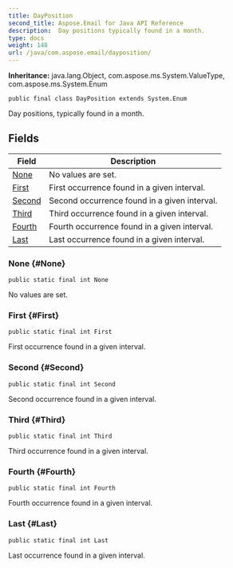 ```yaml
---
title: DayPosition
second_title: Aspose.Email for Java API Reference
description:  Day positions typically found in a month.
type: docs
weight: 148
url: /java/com.aspose.email/dayposition/
---
```

**Inheritance:**
java.lang.Object, com.aspose.ms.System.ValueType, com.aspose.ms.System.Enum
```
public final class DayPosition extends System.Enum
```

Day positions, typically found in a month.
## Fields

| Field | Description |
| --- | --- |
| [None](#None) | No values are set. |
| [First](#First) | First occurrence found in a given interval. |
| [Second](#Second) | Second occurrence found in a given interval. |
| [Third](#Third) | Third occurrence found in a given interval. |
| [Fourth](#Fourth) | Fourth occurrence found in a given interval. |
| [Last](#Last) | Last occurrence found in a given interval. |
### None {#None}
```
public static final int None
```


No values are set.

### First {#First}
```
public static final int First
```


First occurrence found in a given interval.

### Second {#Second}
```
public static final int Second
```


Second occurrence found in a given interval.

### Third {#Third}
```
public static final int Third
```


Third occurrence found in a given interval.

### Fourth {#Fourth}
```
public static final int Fourth
```


Fourth occurrence found in a given interval.

### Last {#Last}
```
public static final int Last
```


Last occurrence found in a given interval.

